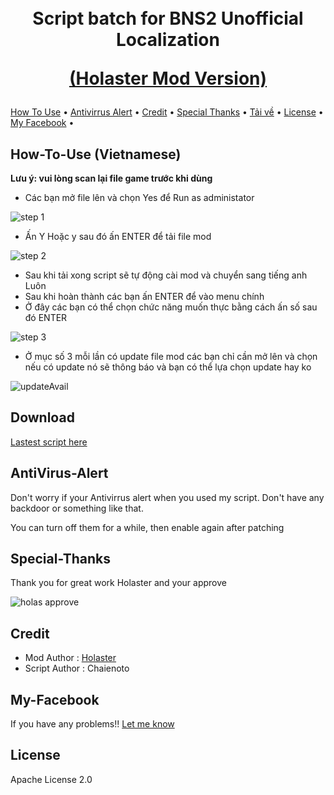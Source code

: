 <h1 align="center">
  <br>
  Script batch for BNS2 Unofficial Localization
  
  <a href="https://github.com/Holastor/Blade-and-Soul-2-Localizatio">(Holaster Mod Version)</a>
  <br>
</h1>
   <a href="#How-To-Use">How To Use</a> •
   <a href="#AntiVirus-Alert">Antivirrus Alert</a> •
   <a href="#Credit">Credit</a> •
   <a href="#Special-Thanks">Special Thanks</a> •
   <a href="#Download">Tải về</a> •
   <a href="#License">License</a> •
   <a href="#My-Facebook">My Facebook</a> •
  </p>
  
  ## How-To-Use (Vietnamese)
  **Lưu ý: vui lòng scan lại file game trước khi dùng**

  * Các bạn mở file lên và chọn Yes để Run as administator
  
   ![step 1](https://user-images.githubusercontent.com/50574624/134758992-03da6e9a-7cc4-4d65-8605-7484b52e5d6f.png)

  * Ấn Y Hoặc y sau đó ấn ENTER để tải file mod
  
   ![step 2](https://user-images.githubusercontent.com/50574624/134759379-b75c291a-248a-451b-9b0e-9efcb2580dce.png)

  * Sau khi tải xong script sẽ tự động cài mod và chuyển sang tiếng anh Luôn
  * Sau khi hoàn thành các bạn ấn ENTER để vào menu chính
  * Ở đây các bạn có thể chọn chức năng muốn thực bằng cách ấn số sau đó ENTER
  
   ![step 3](https://user-images.githubusercontent.com/50574624/134759461-3e411e77-a306-40db-bfc2-e1c8aace5d3e.png)
   
   * Ở mục số 3 mỗi lần có update file mod các bạn chỉ cần mở lên và chọn nếu có update nó sẽ thông báo và bạn có thể lựa chọn update hay ko 

  ![updateAvail](https://user-images.githubusercontent.com/50574624/134759785-6c6591cb-40ab-4022-862e-54a9fa8cbaed.png)
  
  ## Download
  [Lastest script here]()
   
  ## AntiVirus-Alert
  Don't worry if your Antivirrus alert when you used my script. Don't have any backdoor or something like that.

  You can turn off them for a while, then enable again after patching

  ## Special-Thanks
  Thank you for great work Holaster and your approve
  
  ![holas approve](https://user-images.githubusercontent.com/50574624/134758380-3be63251-5af4-4228-a199-a10f093cf73b.PNG)

  ## Credit
  * Mod Author : [Holaster](https://github.com/Holastor/Blade-and-Soul-2-Localization)
  * Script Author : Chaienoto

  ## My-Facebook
  If you have any problems!! [Let me know](https://www.facebook.com/chaienoto098)
 
  ## License
  Apache License 2.0
